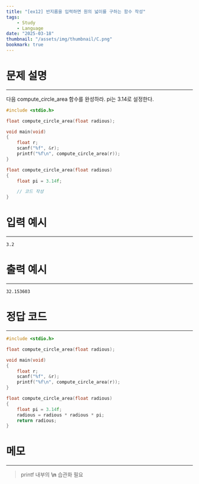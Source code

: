 ```yaml
---
title: "[ex12] 반지름을 입력하면 원의 넓이를 구하는 함수 작성"
tags:
    - Study
    - Language
date: "2025-03-18"
thumbnail: "/assets/img/thumbnail/C.png"
bookmark: true
---
```

# 문제 설명
---
다음 compute_circle_area 함수를 완성하라.
pi는 3.14로 설정한다.

```c
#include <stdio.h>

float compute_circle_area(float radious);

void main(void)
{
	float r;
	scanf("%f", &r);
	printf("%f\n", compute_circle_area(r));
}

float compute_circle_area(float radious)
{
	float pi = 3.14f;

	// 코드 작성
}
```

# 입력 예시
---

```
3.2
```


# 출력 예시
---

```
32.153603
```

# 정답 코드
---

```c
#include <stdio.h>

float compute_circle_area(float radious);

void main(void)
{
	float r;
	scanf("%f", &r);
	printf("%f\n", compute_circle_area(r));
}

float compute_circle_area(float radious)
{
	float pi = 3.14f;
	radious = radious * radious * pi;
	return radious;
}
```

# 메모
---
> printf 내부의 **\n** 습관화 필요